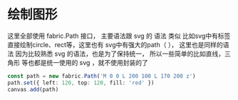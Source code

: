 # 绘制图形

这里全部使用 fabric.Path 接口， 主要语法跟 svg 的 语法 类似
比如svg中有标签直接绘制circle、rect等，这里也有
svg中有强大的path（ <path d="M 0 0 L 10 10 Z"> ）， 这里也是同样的语法
因为比较熟悉 svg 的语法，也是为了保持统一， 所以一些简单的比如直线，三角形 等也都是统一使用的 svg ，就不使用封装的了

```ts
const path = new fabric.Path('M 0 0 L 200 100 L 170 200 z')
path.set({ left: 120, top: 120, fill: 'red' })
canvas.add(path)
```

